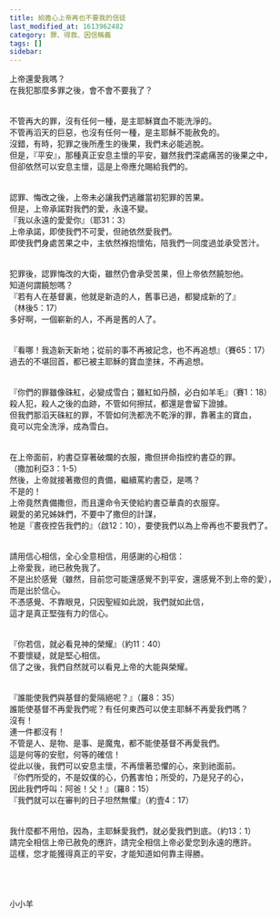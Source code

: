 ```yaml
---
title: 給擔心上帝再也不要我的信徒
last_modified_at: 1613962482
category: 罪、得救、因信稱義
tags: []
sidebar: 
---
```


<div>
<div>上帝還愛我嗎？</div>
<div>在我犯那麼多罪之後，會不會不要我了？</div>
<div> </div>
<div> </div>
<div>不管再大的罪，沒有任何一種，是主耶穌寶血不能洗淨的。</div>
<div>不管再滔天的巨惡，也沒有任何一種，是主耶穌不能赦免的。</div>
<div>沒錯，有時，犯罪之後所產生的後果，我們未必能逃脫。</div>
<div>但是，『平安』，那種真正安息主懷的平安，雖然我們深處痛苦的後果之中，</div>
<div>但卻依然可以安息主懷，這是上帝應允賜給我們的。</div>
<div> </div>
<div> </div>
<div>認罪、悔改之後，上帝未必讓我們逃離當初犯罪的苦果。</div>
<div>但是，上帝承諾對我們的愛，永遠不變。</div>
<div>『我以永遠的愛愛你』（耶31：3）</div>
<div>上帝承諾，即使我們不可愛，但祂依然愛我們。</div>
<div>即使我們身處苦果之中，主依然褓抱懷佑，陪我們一同度過並承受苦汁。</div>
<div> </div>
<div> </div>
<div>犯罪後，認罪悔改的大衛，雖然仍會承受苦果，但上帝依然饒恕他。</div>
<div>知道何謂饒恕嗎？</div>
<div>『若有人在基督裏，他就是新造的人，舊事已過，都變成新的了』</div>
<div>（林後5：17）</div>
<div>多好啊，一個嶄新的人，不再是舊的人了。</div>
<div> </div>
<div> </div>
<div>『看哪！我造新天新地；從前的事不再被記念，也不再追想』（賽65：17）</div>
<div>過去的不堪回首，都已被主耶穌的寶血塗抹，不再追想。</div>
<div> </div>
<div> </div>
<div>『你們的罪雖像硃紅，必變成雪白；雖紅如丹顏，必白如羊毛』（賽1：18）</div>
<div>殺人犯，殺人之後的血跡，不管如何擦拭，都還是會留下證據。</div>
<div>但我們那滔天硃紅的罪，不管如何洗都洗不乾淨的罪，靠著主的寶血，</div>
<div>竟可以完全洗淨，成為雪白。</div>
<div> </div>
<div> </div>
<div>在上帝面前，約書亞穿著破爛的衣服，撒但拼命指控約書亞的罪。</div>
<div>（撒加利亞3：1-5）</div>
<div>然後，上帝就接著撒但的責備，繼續罵約書亞，是嗎？</div>
<div>不是的！</div>
<div>上帝竟然責備撒但，而且還命令天使給約書亞華貴的衣服穿。</div>
<div>親愛的弟兄姊妹們，不要中了撒但的計謀，</div>
<div>牠是『晝夜控告我們的』（啟12：10），要使我們以為上帝再也不要我們了。</div>
<div> </div>
<div> </div>
<div>請用信心相信，全心全意相信，用感謝的心相信：</div>
<div>上帝愛我，祂已赦免我了。</div>
<div>不是出於感覺（雖然，目前您可能還感覺不到平安，還感覺不到上帝的愛），</div>
<div>而是出於信心。</div>
<div>不憑感覺、不靠眼見，只因聖經如此說，我們就如此信，</div>
<div>這才是真正堅強有力的信心。</div>
<div> </div>
<div> </div>
<div>『你若信，就必看見神的榮耀』（約11：40）</div>
<div>不要懷疑，就是堅心相信。</div>
<div>信了之後，我們自然就可以看見上帝的大能與榮耀。</div>
<div> </div>
<div> </div>
<div>『誰能使我們與基督的愛隔絕呢？』（羅8：35）</div>
<div>誰能使基督不再愛我們呢？有任何東西可以使主耶穌不再愛我們嗎？</div>
<div>沒有！</div>
<div>連一件都沒有！</div>
<div>不管是人、是物、是事、是魔鬼，都不能使基督不再愛我們。</div>
<div>這是何等的安慰，何等的確信！</div>
<div>從此以後，我們可以安息主懷，不再懷著恐懼的心，來到祂面前。</div>
<div>『你們所受的，不是奴僕的心，仍舊害怕；所受的，乃是兒子的心，</div>
<div>因此我們呼叫：阿爸！父！』（羅8：15）</div>
<div>『我們就可以在審判的日子坦然無懼』（約壹4：17）</div>
<div> </div>
<div> </div>
<div>我什麼都不用怕，因為，主耶穌愛我們，就必愛我們到底。（約13：1）</div>
<div>請完全相信上帝已赦免的應許，請完全相信上帝必愛您到永遠的應許。</div>
<div>這樣，您才能獲得真正的平安，才能知道如何靠主得勝。</div>
<div> </div>
<div> </div>
<div> </div>
<div> </div>
<div>小小羊</div>
</div>
